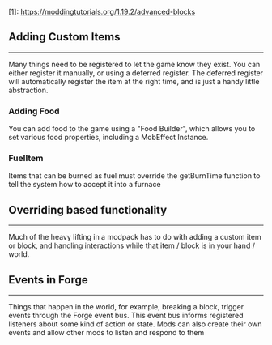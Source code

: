 \[1\]: https://moddingtutorials.org/1.19.2/advanced-blocks
## Adding Custom Items
---
Many things need to be registered to let the game know they exist. You can either register it manually, or using a deferred register. The deferred register will automatically register the item at the right time, and is just a handy little abstraction.
### Adding Food
You can add food to the game using a "Food Builder", which allows you to set various food properties, including a MobEffect Instance. 
### FuelItem
Items that can be burned as fuel must override the getBurnTime function to tell the system how to accept it into a furnace
## Overriding based functionality
---
Much of the heavy lifting in a modpack has to do with adding a custom item or block, and handling interactions while that item / block is in your hand / world. 
## Events in Forge
---
Things that happen in the world, for example, breaking a block, trigger events through the Forge event bus. This event bus informs registered listeners about some kind of action or state. Mods can also create their own events and allow other mods to listen and respond to them 